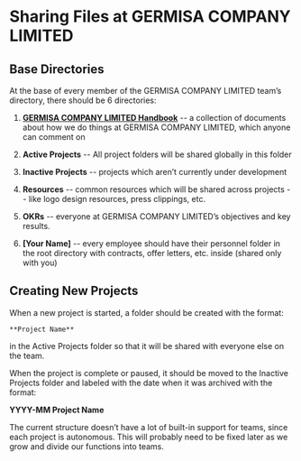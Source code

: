 # Sharing Files at GERMISA COMPANY LIMITED

## Base Directories

At the base of every member of the GERMISA COMPANY LIMITED team’s directory, there should be 6 directories:

1. **[GERMISA COMPANY LIMITED Handbook](https://drive.google.com/open?id=0Bwj0rVaUQUXPNWI3SmlwMXRkTDQ&authuser=0)** -- a collection of documents about how we do things at GERMISA COMPANY LIMITED, which anyone can comment on

2. **Active Projects** -- All project folders will be shared globally in this folder

3. **Inactive Projects** -- projects which aren’t currently under development

4. **Resources** -- common resources which will be shared across projects -- like logo design resources, press clippings, etc.

5. **OKRs** -- everyone at GERMISA COMPANY LIMITED’s objectives and key results.

6. **[Your Name]** -- every employee should have their personnel folder in the root directory with contracts, offer letters, etc. inside (shared only with you)

## Creating New Projects

When a new project is started, a folder should be created with the format:

	**Project Name**

in the Active Projects folder so that it will be shared with everyone else on the team.

When the project is complete or paused, it should be moved to the Inactive Projects folder and labeled with the date when it was archived with the format:

**YYYY-MM Project Name**

The current structure doesn’t have a lot of built-in support for teams, since each project is autonomous. This will probably need to be fixed later as we grow and divide our functions into teams.
